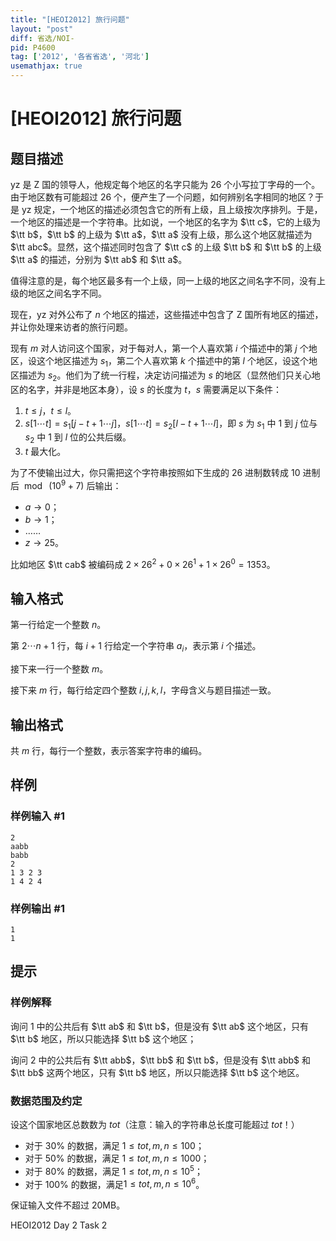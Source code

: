 ```yaml
---
title: "[HEOI2012] 旅行问题"
layout: "post"
diff: 省选/NOI-
pid: P4600
tag: ['2012', '各省省选', '河北']
usemathjax: true
---
```


# [HEOI2012] 旅行问题
## 题目描述

yz 是 Z 国的领导人，他规定每个地区的名字只能为 $26$ 个小写拉丁字母的一个。由于地区数有可能超过 $26$ 个，便产生了一个问题，如何辨别名字相同的地区？于是 yz 规定，一个地区的描述必须包含它的所有上级，且上级按次序排列。于是，一个地区的描述是一个字符串。比如说，一个地区的名字为 $\tt c$，它的上级为 $\tt b$，$\tt b$ 的上级为 $\tt a$，$\tt a$ 没有上级，那么这个地区就描述为 $\tt abc$。显然，这个描述同时包含了 $\tt c$ 的上级 $\tt b$ 和 $\tt b$ 的上级 $\tt a$ 的描述，分别为 $\tt ab$ 和 $\tt a$。

值得注意的是，每个地区最多有一个上级，同一上级的地区之间名字不同，没有上级的地区之间名字不同。

现在，yz 对外公布了 $n$ 个地区的描述，这些描述中包含了 Z 国所有地区的描述，并让你处理来访者的旅行问题。

现有 $m$ 对人访问这个国家，对于每对人，第一个人喜欢第 $i$ 个描述中的第 $j$ 个地区，设这个地区描述为 $s_1$，第二个人喜欢第 $k$ 个描述中的第 $l$ 个地区，设这个地区描述为 $s_2$。他们为了统一行程，决定访问描述为 $s$ 的地区（显然他们只关心地区的名字，并非是地区本身），设 $s$ 的长度为 $t$，$s$ 需要满足以下条件：

1. $t\leq j$，$t\leq l$。
2. $s[1\cdots t]=s_1[j-t+1\cdots j]$，$s[1\cdots t]=s_2[l-t+1\cdots l]$，即 $s$ 为 $s_1$ 中 $1$ 到 $j$ 位与 $s_2$ 中 $1$ 到 $l$ 位的公共后缀。
2. $t$ 最大化。

为了不使输出过大，你只需把这个字符串按照如下生成的 $26$ 进制数转成 $10$ 进制后 $\bmod\ (10^9+7)$ 后输出：

- $a \to 0$；
- $b \to 1$；
- ……
- $z \to 25$。

比如地区 $\tt cab$ 被编码成 $2\times26^2+0\times26^1+1\times26^0=1353$。
## 输入格式

第一行给定一个整数 $n$。

第 $2\cdots n+1$ 行，每 $i+1$ 行给定一个字符串 $a_i$，表示第 $i$ 个描述。

接下来一行一个整数 $m$。 

接下来 $m$ 行，每行给定四个整数 $i,j,k,l$，字母含义与题目描述一致。 
## 输出格式

共 $m$ 行，每行一个整数，表示答案字符串的编码。 
## 样例

### 样例输入 #1
```
2
aabb
babb
2
1 3 2 3
1 4 2 4 
```
### 样例输出 #1
```
1
1
```
## 提示

### 样例解释

询问 $1$ 中的公共后有 $\tt ab$ 和 $\tt b$，但是没有 $\tt ab$ 这个地区，只有 $\tt b$ 地区，所以只能选择 $\tt b$ 这个地区；

询问 $2$ 中的公共后有 $\tt abb$，$\tt bb$ 和 $\tt b$，但是没有 $\tt abb$ 和 $\tt bb$ 这两个地区，只有 $\tt b$ 地区，所以只能选择 $\tt b$ 这个地区。

### 数据范围及约定

设这个国家地区总数数为 $tot$（注意：输入的字符串总长度可能超过 $tot$！）

- 对于 $30\%$ 的数据，满足 $1\le tot, m, n \le 100$；
- 对于 $50\%$ 的数据，满足 $1\le tot, m, n \le 1000$；
- 对于 $80\%$ 的数据，满足 $1\le tot, m, n \le 10^5$；
- 对于 $100\%$ 的数据，满足$1\le  tot, m, n \le 10^6$。

保证输入文件不超过 $20\text{MB}$。

HEOI2012 Day 2 Task 2
